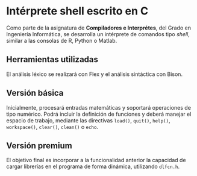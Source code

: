 # Intérprete shell escrito en C
Como parte de la asignatura de **Compiladores e Interprétes**, del Grado en Ingeniería Informática, 
se desarrolla un intérprete de comandos tipo _shell_, similar a las consolas de R, Python o Matlab.

## Herramientas utilizadas
El análisis léxico se realizará con Flex y el análisis sintáctica con Bison.

## Versión básica
Inicialmente, procesará entradas matemáticas y soportará operaciones de tipo numérico. Podrá incluir 
la definición de funciones y deberá manejar el espacio de trabajo, mediante las directivas `load()`, 
`quit()`, `help()`, `workspace()`, `clear()`, `clean()` o `echo`.

## Versión premium
El objetivo final es incorporar a la funcionalidad anterior la capacidad de cargar librerías en el
programa de forma dinámica, utilizando `dlfcn.h`.